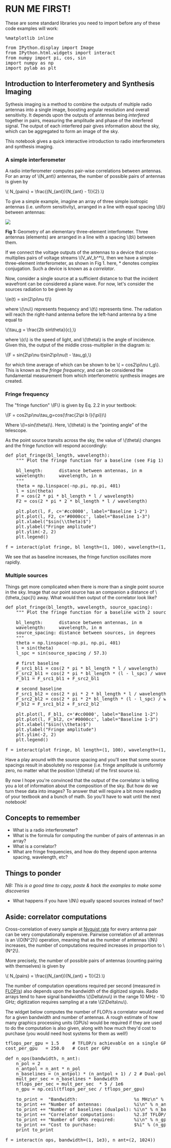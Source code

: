 # RUN ME FIRST!

These are some standard libraries you need to import before any of these code examples will work:

<pre data-code-language="python"
     data-executable="true"
     data-type="programlisting">
%matplotlib inline
</pre>

<pre data-code-language="python"
     data-executable="true"
     data-type="programlisting">
from IPython.display import Image
from IPython.html.widgets import interact
from numpy import pi, cos, sin
import numpy as np
import pylab as plt
</pre>

## Introduction to Interferometery and Synthesis Imaging

Sythesis imaging is a method to combine the outputs of multiple radio antennas into a single image, boosting angular resolution and overall sensitivity. It depends upon the outputs of antennas being *interfered* together in pairs, measuring the amplitude and phase of the interfered signal. The output of each interfered pair gives information about the sky, which can be aggregated to form an image of the sky.

This notebook gives a quick interactive introduction to radio interferometers and synthesis imaging.

### A simple interferometer

A radio interferometer computes pair-wise correlations between antennas. For an array of <span class="math-tex" data-type="tex">\\(N_ant\\)</span> antennas, the number of possible pairs of antennas is given by

<span class="math-tex" data-type="tex">\\( N_{pairs} = \frac{(N_{ant})(N_{ant} - 1)}{2}.\\)</span>

To give a simple example, imagine an array of three simple isotropic antennas (i.e. uniform sensitivity), arranged in a line with equal spacing <span class="math-tex" data-type="tex">\\(b\\)</span> between antennas:

<img src="images/interferometer.png"/>

**Fig 1:** Geometry of an elementary three-element interfometer. Three antennas (elements) are arranged in a line with a spacing <span class="math-tex" data-type="tex">\\(b\\)</span> between them.

If we connect the voltage outputs of the antennas to a device that cross-multiplies pairs of voltage streams <span class="math-tex" data-type="tex">\\(V_aV_b^*\\)</span>, then we have a simple three-element interferometer, as shown in Fig 1. here, \* denotes complex conjugation. Such a device is known as a *correlator*.

Now, consider a single source at a sufficient distance to that the incident wavefront can be considered a plane wave. For now, let's consider the sources radiation to be given by

<span class="math-tex" data-type="tex">\\(e(t) = sin(2\pi\nu t)\\)</span>

where <span class="math-tex" data-type="tex">\\(\nu\\)</span> represents frequency and <span class="math-tex" data-type="tex">\\(t\\)</span> represents time. The radiation will reach the right-hand antenna before the left-hand antenna by a time equal to

<span class="math-tex" data-type="tex">\\(\tau_g = \frac{2b sin\theta}{c},\\)</span>

where <span class="math-tex" data-type="tex">\\(c\\)</span> is the speed of light, and <span class="math-tex" data-type="tex">\\(\theta\\)</span> is the angle of incidence. Given this, the output of the middle cross-multiplier in the diagram is:

<span class="math-tex" data-type="tex">\\(F = sin(2\pi\nu t)sin2\pi\nu(t - \tau_g),\\)</span>

for which time average of which can be shown to be <span class="math-tex" data-type="tex">\\(<F> = cos2\pi\nu t_g\\)</span>. This is known as the *fringe frequency*, and can be considered the fundamental measurement from which interferometric synthesis images are created.

### Fringe frequency


The "fringe function" <span class="math-tex" data-type="tex">\\(F\\)</span> is given by Eq. 2.2 in your textbook:

<span class="math-tex" data-type="tex">\\(F = cos2\pi\nu\tau_g=cos(\frac{2\pi b l}{\pi})\\)</span>

Where <span class="math-tex" data-type="tex">\\(l=sin(\theta)\\)</span>. Here, <span class="math-tex" data-type="tex">\\(\theta\\)</span> is the "pointing angle" of the telescope.

As the point source transits across the sky, the value of <span class="math-tex" data-type="tex">\\(\theta\\)</span> changes and the fringe function will respond accordingly:

<pre data-code-language="python"
     data-executable="true"
     data-type="programlisting">
def plot_fringe(bl_length, wavelength):
    """ Plot the fringe function for a baseline (see Fig 1)

    bl_length:      distance between antennas, in m
    wavelength:     wavelength, in m
    """
    theta = np.linspace(-np.pi, np.pi, 401)
    l = sin(theta)
    F = cos(2 * pi * bl_length * l / wavelength)
    F2 = cos(2 * pi * 2 * bl_length * l / wavelength)

    plt.plot(l, F, c='#cc0000', label="Baseline 1-2")
    plt.plot(l, F2, c='#0000cc', label="Baseline 1-3")
    plt.xlabel("$sin(\\theta)$")
    plt.ylabel("Fringe amplitude")
    plt.ylim(-2, 2)
    plt.legend()

f = interact(plot_fringe, bl_length=(1, 100), wavelength=(1, 100))
</pre>

We see that as baseline increases, the fringe function oscillates more rapidly.

### Multiple sources

Things get more complicated when there is more than a single point source in the sky. Image that our point source has an companion a distance of <span class="math-tex" data-type="tex">\\(\theta_{spc}\\)</span> away. What would then output of the correlator look like?

<pre data-code-language="python"
     data-executable="true"
     data-type="programlisting">
def plot_fringe(bl_length, wavelength, source_spacing):
    """ Plot the fringe function for a baseline with 2 sources (see Fig 1)

    bl_length:      distance between antennas, in m
    wavelength:     wavelength, in m
    source_spacing: distance between sources, in degrees
    """
    theta = np.linspace(-np.pi, np.pi, 401)
    l = sin(theta)
    l_spc = sin(source_spacing / 57.3)

    # first baseline
    F_src1_bl1 = cos(2 * pi * bl_length * l / wavelength)
    F_src2_bl1 = cos(2 * pi * bl_length * (l - l_spc) / wavelength)
    F_bl1 = F_src1_bl1 + F_src2_bl1

    # second baseline
    F_src1_bl2 = cos(2 * pi * 2 * bl_length * l / wavelength)
    F_src2_bl2 = cos(2 * pi * 2* bl_length * (l - l_spc) / wavelength)
    F_bl2 = F_src1_bl2 + F_src2_bl2

    plt.plot(l, F_bl1, c='#cc0000', label="Baseline 1-2")
    plt.plot(l, F_bl2, c='#0000cc', label="Baseline 1-3")
    plt.xlabel("$sin(\\theta)$")
    plt.ylabel("Fringe amplitude")
    plt.ylim(-2, 2)
    plt.legend()

f = interact(plot_fringe, bl_length=(1, 100), wavelength=(1, 100), source_spacing=(0, 90))
</pre>

Have a play around with the source spacing and you'll see that some source spacings result in absolutely no response (i.e. fringe amplitude is uniformly zero, no matter what the position <span class="math-tex" data-type="tex">\\(\theta\\)</span> of the first source is).

By now I hope you're convinced that the output of the correlator is telling you a lot of information about the composition of the sky. But how do we turn these data into images? To answer that will require a bit more reading of your textbook and a bunch of math. So you'll have to wait until the next notebook!

## Concepts to remember

* What is a radio interferometer?
* What is the formula for computing the number of pairs of antennas in an array?
* What is a correlator?
* What are fringe frequencies, and how do they depend upon antenna spacing, wavelength, etc?

## Things to ponder

*NB: This is a good time to copy, paste & hack the examples to make some discoveries*

* What happens if you have <span class="math-tex" data-type="tex">\\(N\\)</span> equally spaced sources instead of two?

## Aside: correlator computations

Cross-correlation of every sample at [Nyquist rate](http://www.dspguide.com/ch3/2.htm) for every antenna pair can be very computationally expensive. Pairwise correlation of all antennas is an <span class="math-tex" data-type="tex">\\(O(N^2)\\)</span> operation, meaning that as the number of antennas <span class="math-tex" data-type="tex">\\(N\\)</span> increases, the number of computations required increases in proportion to <span class="math-tex" data-type="tex">\\(N^2\\)</span>.

More precisely, the number of possible pairs of antennas (counting pairing with themselves) is given by

<span class="math-tex" data-type="tex">\\( N_{pairs} = \frac{(N_{ant})(N_{ant} + 1)}{2}.\\)</span>

The number of computation operations required per second (measured in [FLOP/s](https://en.wikipedia.org/wiki/FLOPS)) also depends upon the bandwidth of the digitized signals. Radio arrays tend to have signal bandwidths <span class="math-tex" data-type="tex">\\(\Delta\nu\\)</span>  in the range 10 MHz - 10 GHz; digitization requires sampling at a rate <span class="math-tex" data-type="tex">\\(2\Delta\nu\\)</span>.

The widget below computes the number of FLOP/s a correlator would need for a given bandwidth and number of antennas. A rough estimate of how many graphics processing units (GPUs) would be required if they are used to do the computation is also given, along with how much they'd cost to purchase (you would need host systems for them as well!)

<pre data-code-language="python"
     data-executable="true"
     data-type="programlisting">
tflops_per_gpu = 1.5     # TFLOP/s achievable on a single GPU, NVIDIA GTX960
cost_per_gpu   = 250.0   # Cost per GPU

def n_ops(bandwidth, n_ant):
    n_pol = 2
    n_antpol = n_ant * n_pol
    n_baselines = (n_antpol) * (n_antpol + 1) / 2 # Dual-pol + autocorrelations
    mult_per_sec = n_baselines * bandwidth
    tflops_per_sec = mult_per_sec  * 5 / 1e6
    n_gpu = np.ceil(tflops_per_sec / tflops_per_gpu)

    to_print =  "Bandwidth:                     %s MHz\n" % bandwidth
    to_print += "Number of antennas:            %i\n" % n_ant
    to_print += "Number of baselines (dualpol): %i\n" % n_baselines
    to_print += "Correlator computations:       %2.3f TFLOP/s\n" % tflops_per_sec
    to_print += "Number of GPUs required:       %i\n" % n_gpu
    to_print += "Cost to purchase:              $%i" % (n_gpu * cost_per_gpu)
    print to_print

f = interact(n_ops, bandwidth=(1, 1e3), n_ant=(2, 1024))
</pre>

<pre data-code-language="python"
     data-executable="true"
     data-type="programlisting">

</pre>
